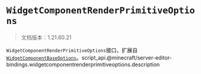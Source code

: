 # `WidgetComponentRenderPrimitiveOptions`

> 文档版本：1.21.60.21

`WidgetComponentRenderPrimitiveOptions`接口，扩展自[`WidgetComponentBaseOptions`](./widgetcomponentbaseoptions.md)。script_api.@minecraft/server-editor-bindings.widgetcomponentrenderprimitiveoptions.description
